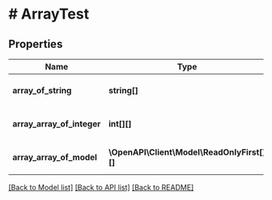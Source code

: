 # # ArrayTest

## Properties

Name | Type | Description | Notes
------------ | ------------- | ------------- | -------------
**array_of_string** | **string[]** |  | [optional] [default to []]
**array_array_of_integer** | **int[][]** |  | [optional] [default to []]
**array_array_of_model** | **\OpenAPI\Client\Model\ReadOnlyFirst[][]** |  | [optional] [default to []]

[[Back to Model list]](../../README.md#models) [[Back to API list]](../../README.md#endpoints) [[Back to README]](../../README.md)
